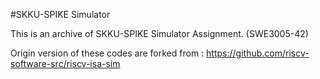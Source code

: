 #SKKU-SPIKE Simulator

This is an archive of SKKU-SPIKE Simulator Assignment.
(SWE3005-42)

Origin version of these codes are forked from : https://github.com/riscv-software-src/riscv-isa-sim
